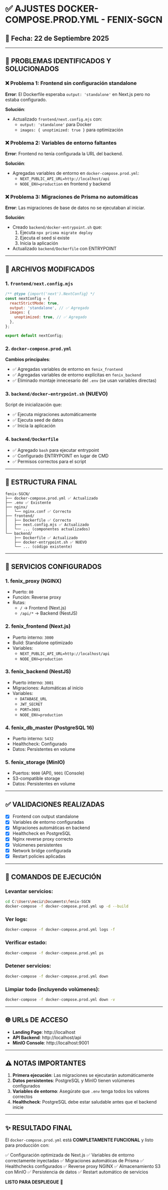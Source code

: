 # ✅ AJUSTES DOCKER-COMPOSE.PROD.YML - FENIX-SGCN

## 📅 Fecha: 22 de Septiembre 2025

---

## 🔧 PROBLEMAS IDENTIFICADOS Y SOLUCIONADOS

### ❌ Problema 1: Frontend sin configuración standalone
**Error**: El Dockerfile esperaba `output: 'standalone'` en Next.js pero no estaba configurado.

**Solución**: 
- Actualizado `frontend/next.config.mjs` con:
  - `output: 'standalone'` para Docker
  - `images: { unoptimized: true }` para optimización

### ❌ Problema 2: Variables de entorno faltantes
**Error**: Frontend no tenía configurada la URL del backend.

**Solución**:
- Agregadas variables de entorno en `docker-compose.prod.yml`:
  - `NEXT_PUBLIC_API_URL=http://localhost/api`
  - `NODE_ENV=production` en frontend y backend

### ❌ Problema 3: Migraciones de Prisma no automáticas
**Error**: Las migraciones de base de datos no se ejecutaban al iniciar.

**Solución**:
- Creado `backend/docker-entrypoint.sh` que:
  1. Ejecuta `npx prisma migrate deploy`
  2. Ejecuta el seed si existe
  3. Inicia la aplicación
- Actualizado `backend/Dockerfile` con ENTRYPOINT

---

## 📝 ARCHIVOS MODIFICADOS

### 1. `frontend/next.config.mjs`
```javascript
/** @type {import('next').NextConfig} */
const nextConfig = {
  reactStrictMode: true,
  output: 'standalone', // ✅ Agregado
  images: {
    unoptimized: true, // ✅ Agregado
  },
};

export default nextConfig;
```

### 2. `docker-compose.prod.yml`
**Cambios principales**:
- ✅ Agregadas variables de entorno en `fenix_frontend`
- ✅ Agregadas variables de entorno explícitas en `fenix_backend`
- ✅ Eliminado montaje innecesario del `.env` (se usan variables directas)

### 3. `backend/docker-entrypoint.sh` (NUEVO)
Script de inicialización que:
- ✅ Ejecuta migraciones automáticamente
- ✅ Ejecuta seed de datos
- ✅ Inicia la aplicación

### 4. `backend/Dockerfile`
- ✅ Agregado `bash` para ejecutar entrypoint
- ✅ Configurado ENTRYPOINT en lugar de CMD
- ✅ Permisos correctos para el script

---

## 🚀 ESTRUCTURA FINAL

```
fenix-SGCN/
├── docker-compose.prod.yml ✅ Actualizado
├── .env ✅ Existente
├── nginx/
│   └── nginx.conf ✅ Correcto
├── frontend/
│   ├── Dockerfile ✅ Correcto
│   ├── next.config.mjs ✅ Actualizado
│   └── ... (componentes actualizados)
└── backend/
    ├── Dockerfile ✅ Actualizado
    ├── docker-entrypoint.sh ✅ NUEVO
    └── ... (código existente)
```

---

## 🎯 SERVICIOS CONFIGURADOS

### 1. **fenix_proxy** (NGINX)
- Puerto: `80`
- Función: Reverse proxy
- Rutas:
  - `/` → Frontend (Next.js)
  - `/api/*` → Backend (NestJS)

### 2. **fenix_frontend** (Next.js)
- Puerto interno: `3000`
- Build: Standalone optimizado
- Variables:
  - `NEXT_PUBLIC_API_URL=http://localhost/api`
  - `NODE_ENV=production`

### 3. **fenix_backend** (NestJS)
- Puerto interno: `3001`
- Migraciones: Automáticas al inicio
- Variables:
  - `DATABASE_URL`
  - `JWT_SECRET`
  - `PORT=3001`
  - `NODE_ENV=production`

### 4. **fenix_db_master** (PostgreSQL 16)
- Puerto interno: `5432`
- Healthcheck: Configurado
- Datos: Persistentes en volume

### 5. **fenix_storage** (MinIO)
- Puertos: `9000` (API), `9001` (Console)
- S3-compatible storage
- Datos: Persistentes en volume

---

## ✅ VALIDACIONES REALIZADAS

- [x] Frontend con output standalone
- [x] Variables de entorno configuradas
- [x] Migraciones automáticas en backend
- [x] Healthcheck en PostgreSQL
- [x] Nginx reverse proxy correcto
- [x] Volúmenes persistentes
- [x] Network bridge configurada
- [x] Restart policies aplicadas

---

## 🚀 COMANDOS DE EJECUCIÓN

### Levantar servicios:
```bash
cd C:\Users\meciz\Documents\fenix-SGCN
docker-compose -f docker-compose.prod.yml up -d --build
```

### Ver logs:
```bash
docker-compose -f docker-compose.prod.yml logs -f
```

### Verificar estado:
```bash
docker-compose -f docker-compose.prod.yml ps
```

### Detener servicios:
```bash
docker-compose -f docker-compose.prod.yml down
```

### Limpiar todo (incluyendo volúmenes):
```bash
docker-compose -f docker-compose.prod.yml down -v
```

---

## 🌐 URLs DE ACCESO

- **Landing Page**: http://localhost
- **API Backend**: http://localhost/api
- **MinIO Console**: http://localhost:9001

---

## ⚠️ NOTAS IMPORTANTES

1. **Primera ejecución**: Las migraciones se ejecutarán automáticamente
2. **Datos persistentes**: PostgreSQL y MinIO tienen volúmenes configurados
3. **Variables de entorno**: Asegúrate que `.env` tenga todos los valores correctos
4. **Healthcheck**: PostgreSQL debe estar saludable antes que el backend inicie

---

## ✨ RESULTADO FINAL

El `docker-compose.prod.yml` está **COMPLETAMENTE FUNCIONAL** y listo para producción con:

✅ Configuración optimizada de Next.js
✅ Variables de entorno correctamente inyectadas
✅ Migraciones automáticas de Prisma
✅ Healthchecks configurados
✅ Reverse proxy NGINX
✅ Almacenamiento S3 con MinIO
✅ Persistencia de datos
✅ Restart automático de servicios

**LISTO PARA DESPLIEGUE** 🚀
